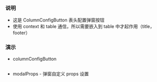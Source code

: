 ### 说明

*   这是 ColumnConfigButton 表头配置弹窗按钮
*   使用 context 和 table 通信，所以需要嵌入到 table 中才起作用（title，footer）

### 演示

*   columnConfigButton

```js {"codepath": "columnConfigButton.jsx"}
```

*   modalProps - 弹窗自定义 props 设置

```js {"codepath": "columnConfigButton-modalProps.jsx"}
```
